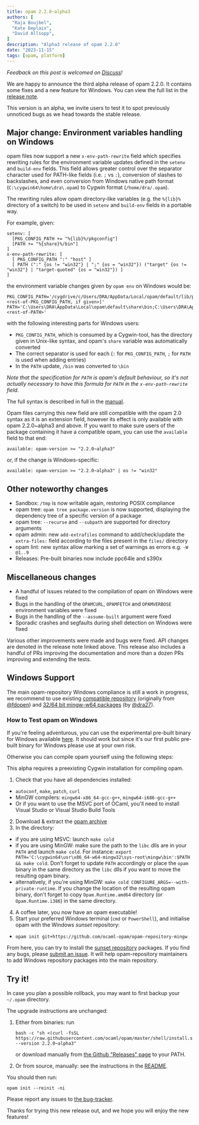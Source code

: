 ```yaml
---
title: opam 2.2.0~alpha3
authors: [
  "Raja Boujbel",
  "Kate Deplaix",
  "David Allsopp",
]
description: "Alpha3 release of opam 2.2.0"
date: "2023-11-15"
tags: [opam, platform]
---
```


_Feedback on this post is welcomed on [Discuss](https://discuss.ocaml.org/t/ann-opam-2-2-0-alpha3/13431)!_

We are happy to announce the third alpha release of opam 2.2.0. It contains
some fixes and a new feature for Windows.  You can view the full list in the
[release note](https://github.com/ocaml/opam/releases/tag/2.2.0-alpha3).

This version is an alpha, we invite users to test it to spot previously
unnoticed bugs as we head towards the stable release.

## Major change: Environment variables handling on Windows

opam files now support a new `x-env-path-rewrite` field which
specifies rewriting rules for the environment variable updates defined in
the `setenv` and `build-env` fields. This field allows greater control over the
separator character used for PATH-like fields (i.e. `;` vs `:`), conversion of
slashes to backslashes, and even conversion from Windows native path format
(`C:\cygwin64\home\dra\.opam`) to Cygwin format (`/home/dra/.opam`).

The rewriting rules allow opam directory-like variables (e.g. the `%{lib}%` directory
of a switch) to be used in `setenv` and `build-env` fields in a portable way.

For example, given:
```
setenv: [
  [PKG_CONFIG_PATH += "%{lib}%/pkgconfig"]
  [PATH += "%{share}%/bin"]
]
x-env-path-rewrite: [
  [ PKG_CONFIG_PATH ":" "host" ]
  [ PATH (":" {os != "win32"} | ";" {os = "win32"}) ("target" {os != "win32"} | "target-quoted" {os = "win32"}) ]
]
```
the environment variable changes given by `opam env` on Windows would be:

```
PKG_CONFIG_PATH='/cygdrive/c/Users/DRA/AppData/Local/opam/default/lib/pkgconfig[:<rest-of-PKG_CONFIG_PATH, if given>]'
PATH='C:\Users\DRA\AppData\Local\opam\default\share\bin;C:\Users\DRA\AppData\Local\opam\default\bin;<rest-of-PATH>'
```

with the following interesting parts for Windows users:
- `PKG_CONFIG_PATH`, which is consumed by a Cygwin-tool, has the directory given in Unix-like syntax, and opam's `share` variable was automatically converted
- The correct separator is used for each (`:` for `PKG_CONFIG_PATH`, `;` for `PATH` is used when adding entries)
- In the `PATH` update, `/bin` was converted to `\bin`

*Note that the specification for `PATH` is opam's _default_ behaviour, so it's not actually necessary to have this formula for `PATH` in the `x-env-path-rewrite` field.*

The full syntax is described in full in the [manual](https://opam.ocaml.org/doc/Manual.html#env-update-rewrite).

Opam files carrying this new field are still compatible with the opam 2.0 syntax as it is an extension field, however its effect is only available with opam 2.2.0~alpha3 and above.
If you want to make sure users of the package containing it have a compatible opam, you can use the `available` field to that end:
```
available: opam-version >= "2.2.0~alpha3"
```
or, if the change is Windows-specific:
```
available: opam-version >= "2.2.0~alpha3" | os != "win32"
```

## Other noteworthy changes

* Sandbox: `/tmp` is now writable again, restoring POSIX compliance
* opam tree: `opam tree package.version` is now supported, displaying the dependency tree of a specific version of a package
* opam tree: `--recurse` and `--subpath` are supported for directory arguments
* opam admin: new `add-extrafiles` command to add/check/update the `extra-files:` field according to the files present in the `files/` directory
* opam lint: new syntax allow marking a set of warnings as errors e.g. `-W @1..9`
* Releases: Pre-built binaries now include ppc64le and s390x

## Miscellaneous changes

* A handful of issues related to the compilation of opam on Windows were fixed
* Bugs in the handling of the `OPAMCURL`, `OPAMFETCH` and `OPAMVERBOSE` environment variables were fixed
* Bugs in the handling of the `--assume-built` argument were fixed
* Sporadic crashes and segfaults during shell detection on Windows were fixed

Various other improvements were made and bugs were fixed.
API changes are denoted in the release note linked above.
This release also includes a handful of PRs improving the documentation and more than a dozen PRs improving and extending the tests.

## Windows Support

The main opam-repository Windows compliance is still a work in progress, we
recommend to use existing [compatible
repository](https://github.com/ocaml-opam/opam-repository-mingw) (originally
from [@fdopen](https://github.com/fdopen)) and [32/64 bit mingw-w64
packages](https://github.com/dra27/opam-repository/tree/windows-5.0) (by
[@dra27](https://github.com/dra27)).


### How to Test opam on Windows
If you're feeling adventurous, you can use the experimental pre-built binary for Windows available [here](https://github.com/ocaml/opam/releases/download/2.2.0-alpha3/opam-2.2.0-alpha3-preview-for-windows.exe). It should work but since it's our first public pre-built binary for Windows please use at your own risk.

Otherwise you can compile opam yourself using the following steps:

This alpha requires a preexisting Cygwin installation for compiling opam.

1. Check that you have all dependencies installed:
  * `autoconf`, `make`, `patch`, `curl`
  * MinGW compilers: `mingw64-x86_64-gcc-g++`, `mingw64-i686-gcc-g++`
  * Or if you want to use the MSVC port of OCaml, you'll need to install Visual Studio or Visual Studio Build Tools
2. Download & extract the [opam archive](https://github.com/ocaml/opam/releases/download/2.2.0-alpha3/opam-full-2.2.0-alpha3.tar.gz)
3. In the directory:
  * if you are using MSVC: launch `make cold`
  * if you are using MinGW: make sure the path to the `libc` dlls are in your `PATH` and launch `make cold`. For instance: `export PATH='C:\cygwin64\usr\x86_64-w64-mingw32\sys-root\mingw\bin':$PATH && make cold`. Don’t forget to update `PATH` accordingly or place the `opam` binary in the same directory as the `libc` dlls if you want to move the resulting opam binary.
  * alternatively, if you're using MinGW: `make cold CONFIGURE_ARGS=--with-private-runtime`. If you change the location of the resulting opam binary, don't forget to copy `Opam.Runtime.amd64` directory (or `Opam.Runtime.i386`) in the same directory.
4. A coffee later, you now have an opam executable!
5. Start your preferred Windows terminal (`cmd` or `PowerShell`), and initialise opam with the Windows _sunset_ repository:
  * `opam init git+https://github.com/ocaml-opam/opam-repository-mingw`

From here, you can try to install the [sunset
repository](https://discuss.ocaml.org/t/sunsetting-opam-repository-mingw/11632)
packages. If you find any bugs, please [submit an
issue](https://github.com/ocaml-opam/opam-repository-mingw#what-do-i-do-when-things-are-broken).
It will help opam-repository maintainers to add Windows repository packages
into the main repository.

## Try it!

In case you plan a possible rollback, you may want to first backup your
`~/.opam` directory.

The upgrade instructions are unchanged:

1. Either from binaries: run

    ```
    bash -c "sh <(curl -fsSL https://raw.githubusercontent.com/ocaml/opam/master/shell/install.sh) --version 2.2.0~alpha3"
    ```

    or download manually from [the Github "Releases" page](https://github.com/ocaml/opam/releases/tag/2.2.0-alpha3) to your PATH.

2. Or from source, manually: see the instructions in the [README](https://github.com/ocaml/opam/tree/2.2.0-alpha3#compiling-this-repo).


You should then run:
```
opam init --reinit -ni
```


Please report any issues to [the bug-tracker](https://github.com/ocaml/opam/issues).

Thanks for trying this new release out, and we hope you will enjoy the new features!
